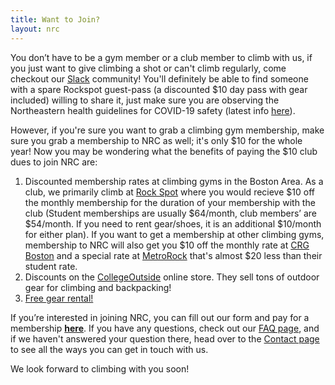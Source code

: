 ```yaml
---
title: Want to Join?
layout: nrc
---
```

You don’t have to be a gym member or a club member to climb with us, if you just want to give climbing a shot or can't climb regularly, come checkout our [Slack](https://join.slack.com/t/nurecclimbing/shared_invite/enQtMjk1MDgxNzE5MjgzLTU1ZGIzZDIyZDM2NTY1YmJmZjQ4NTU3ZWM1NTdjNGVmNmRjN2EzNGY2YjhmODUxMTZhOTJhMjU1NGQ1MjY3ZjM) community! You'll definitely be able to find someone with a spare Rockspot guest-pass (a discounted $10 day pass with gear included) willing to share it, just make sure you are observing the Northeastern health guidelines for COVID-19 safety (latest info [here](https://news.northeastern.edu/coronavirus/reopening/frequently-asked-questions/)).

However, if you're sure you want to grab a climbing gym membership, make sure you grab a membership to NRC as well; it's only $10 for the whole year! Now you may be wondering what the benefits of paying the $10 club dues to join NRC are:

1. Discounted membership rates at climbing gyms in the Boston Area. As a club, we primarily climb at [Rock Spot](http://southboston.rockspotclimbing.com/) where you would recieve $10 off the monthly membership for the duration of your membership with the club (Student memberships are usually $64/month, club members’ are $54/month. If you need to rent gear/shoes, it is an additional $10/month for either plan). If you want to get a membership at other climbing gyms, membership to NRC will also get you $10 off the monthly rate at [CRG Boston](https://centralrockgym.com/boston/) and a special rate at [MetroRock](https://www.metrorock.com/boston) that's almost $20 less than their student rate. 
2. Discounts on the [CollegeOutside](https://www.collegeoutside.com/) online store. They sell tons of outdoor gear for climbing and backpacking!
3. [Free gear rental!](https://northeasternclimbing.github.io/nrc/gear_rental/)

If you’re interested in joining NRC, you can fill out our form and pay for a membership [**here**](https://docs.google.com/forms/d/e/1FAIpQLSevD7mhc_lSGWIpyQWPArBjbvVORSZJ8m_nFgbJqhbhIQPr9g/viewform?usp=sf_link). If you have any questions, check out our [FAQ page](https://northeasternclimbing.github.io/nrc/faq/), and if we haven't answered your question there, head over to the [Contact page](https://northeasternclimbing.github.io/nrc/contact/) to see all the ways you can get in touch with us.

We look forward to climbing with you soon!
